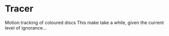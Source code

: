 # Tracer
Motion tracking of coloured discs
This make take a while, given the current level of ignorance...
